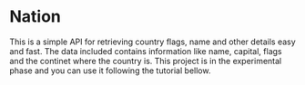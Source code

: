 # Nation
This is a simple API for retrieving country flags, name and other details easy and fast. The data included contains information like name, capital, flags and the continet where the country is. This project is in the experimental phase and you can use it following the tutorial bellow.
